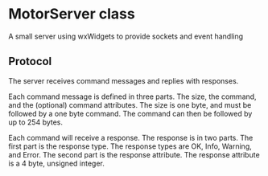 # MotorServer class

A small server using wxWidgets to provide sockets and event handling

## Protocol

The server receives command messages and replies with responses.

Each command message is defined in three parts. The size, the command, and the
(optional) command attributes. The size is one byte, and must be followed by a
one byte command. The command can then be followed by up to 254 bytes.

Each command will receive a response. The response is in two parts. The first
part is the response type. The response types are OK, Info, Warning, and Error.
The second part is the response attribute. The response attribute is a 4 byte,
unsigned integer.
